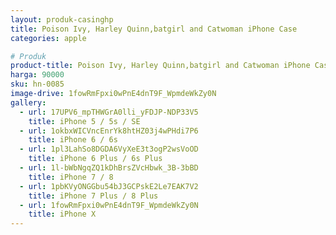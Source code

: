 ```yaml
---
layout: produk-casinghp
title: Poison Ivy, Harley Quinn,batgirl and Catwoman iPhone Case
categories: apple

# Produk
product-title: Poison Ivy, Harley Quinn,batgirl and Catwoman iPhone Case
harga: 90000
sku: hn-0085
image-drive: 1fowRmFpxi0wPnE4dnT9F_WpmdeWkZy0N
gallery:
  - url: 17UPV6_mpTHWGrA0lli_yFDJP-NDP33V5
    title: iPhone 5 / 5s / SE
  - url: 1okbxWICVncEnrYk8htHZ03j4wPHdi7P6
    title: iPhone 6 / 6s
  - url: 1pl3LahSo8DGDA6VyXeE3t3ogP2wsVoOD
    title: iPhone 6 Plus / 6s Plus
  - url: 1l-bWbNgqZQ1kDhBrsZVcHbwk_3B-3bBD
    title: iPhone 7 / 8
  - url: 1pbKVyONGGbu54bJ3GCPskE2Le7EAK7V2
    title: iPhone 7 Plus / 8 Plus
  - url: 1fowRmFpxi0wPnE4dnT9F_WpmdeWkZy0N
    title: iPhone X
---
```

